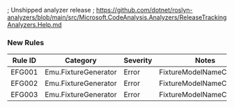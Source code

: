 ﻿; Unshipped analyzer release
; https://github.com/dotnet/roslyn-analyzers/blob/main/src/Microsoft.CodeAnalysis.Analyzers/ReleaseTrackingAnalyzers.Help.md

### New Rules

Rule ID | Category | Severity | Notes
--------|----------|----------|-------
EFG001 | Emu.FixtureGenerator | Error | FixtureModelNameConstant
EFG002 | Emu.FixtureGenerator | Error | FixtureModelNameConstant
EFG003 | Emu.FixtureGenerator | Error | FixtureModelNameConstant